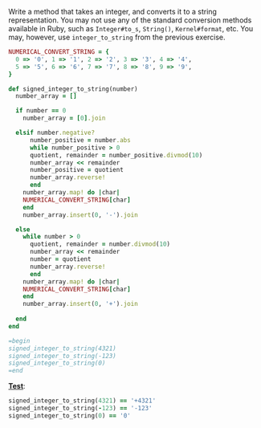 Write a method that takes an integer, and converts it to a string representation.
You may not use any of the standard conversion methods available in Ruby, such as `Integer#to_s`, `String()`, `Kernel#format`, etc. You may, however, use `integer_to_string` from the previous exercise.

```ruby
NUMERICAL_CONVERT_STRING = {
  0 => '0', 1 => '1', 2 => '2', 3 => '3', 4 => '4',
  5 => '5', 6 => '6', 7 => '7', 8 => '8', 9 => '9',
}

def signed_integer_to_string(number)
  number_array = []

  if number == 0
    number_array = [0].join

  elsif number.negative?
      number_positive = number.abs
      while number_positive > 0
      quotient, remainder = number_positive.divmod(10)
      number_array << remainder
      number_positive = quotient
      number_array.reverse!
      end
    number_array.map! do |char|
    NUMERICAL_CONVERT_STRING[char]
    end
    number_array.insert(0, '-').join

  else
    while number > 0
      quotient, remainder = number.divmod(10)
      number_array << remainder
      number = quotient
      number_array.reverse!
      end
    number_array.map! do |char|
    NUMERICAL_CONVERT_STRING[char]
    end
    number_array.insert(0, '+').join
  
  end
end

=begin
signed_integer_to_string(4321)
signed_integer_to_string(-123)
signed_integer_to_string(0)
=end
```

<ins>**Test**</ins>:

```ruby
signed_integer_to_string(4321) == '+4321'
signed_integer_to_string(-123) == '-123'
signed_integer_to_string(0) == '0'
```
